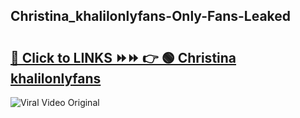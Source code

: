 
 ## Christina_khalilonlyfans-Only-Fans-Leaked

# <h2><a href="https://clipsfans.com/Christina_khalilonlyfans&ref=git">🔗 Click to LINKS ⏩⏩ 👉 🟢 Christina khalilonlyfans </a></h2>

<a href="https://clipsfans.com/Christina_khalilonlyfans&ref=git" rel="nofollow" data-target="animated-image.originalLink"><img src="https://i.ibb.co.com/xMMVF88/686577567.gif" alt="Viral Video Original" style="max-width: 100%; display: inline-block;" data-target="animated-image.originalImage"></a>

